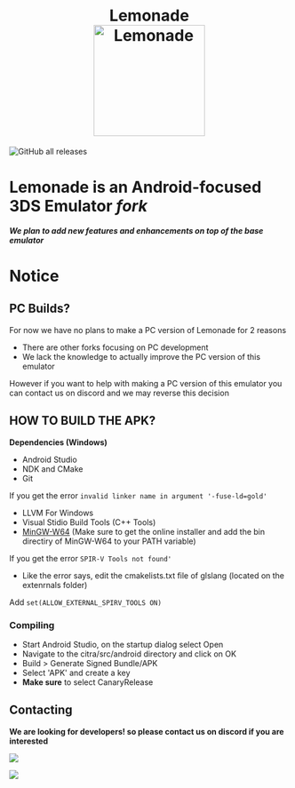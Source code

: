 <h1 align="center">
  <br>
    <a>Lemonade</a>
  <br>
    <b href="https://github.com/Gamer64ytb/Lemonade/blob/master/"><img src="https://github.com/Gamer64ytb/Lemonade/blob/master/assets/Lemonade.png" alt="Lemonade" width="200"></b>
  <br>
</h1>

![GitHub all releases](https://img.shields.io/github/downloads/Gamer64ytb/Lemonade/total)

# Lemonade is an Android-focused 3DS Emulator ___fork___

***We plan to add new features and enhancements on top of the ___base___ emulator***

# Notice
## PC Builds?

For now we have no plans to make a PC version of Lemonade for 2 reasons 

- There are other forks focusing on PC development 
- We lack the knowledge to actually improve the PC version of this emulator 

However if you want to help with making a PC version of this emulator you can contact us on discord and we may reverse this decision

## HOW TO BUILD THE APK?

**Dependencies (Windows)**
- Android Studio
- NDK and CMake
- Git

If you get the error ```invalid linker name in argument '-fuse-ld=gold'```
- LLVM For Windows
- Visual Stidio Build Tools (C++ Tools)
- [MinGW-W64](https://github.com/niXman/mingw-builds-binaries) (Make sure to get the online installer and add the bin directiry of MinGW-W64 to your PATH variable)

If you get the error ```SPIR-V Tools not found'```
 - Like the error says, edit the cmakelists.txt file of glslang (located on the extenrnals folder)

Add ```set(ALLOW_EXTERNAL_SPIRV_TOOLS ON)```
 
###  Compiling
- Start Android Studio, on the startup dialog select Open
- Navigate to the citra/src/android directory and click on OK
- Build > Generate Signed Bundle/APK
- Select 'APK' and create a key
- **Make sure** to select CanaryRelease 


## Contacting

**We are looking for developers! so please contact us on discord if you are interested**

[![](https://dcbadge.vercel.app/api/server/NVTYcV4v2Q)](https://discord.gg/NVTYcV4v2Q)

[![](https://patrolavia.github.io/telegram-badge/chat.png)](https://t.me/joinchat/lTkg6yC6pQAxNzM0)
